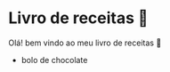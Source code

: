 # Livro de receitas :cake:

Olá! bem vindo ao meu livro de receitas :handshake:

- bolo de chocolate
